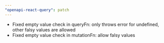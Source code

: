 ```yaml
---
"openapi-react-query": patch
---
```


- Fixed empty value check in queryFn: only throws error for undefined, other falsy values are allowed
- Fixed empty value check in mutationFn: allow falsy values
